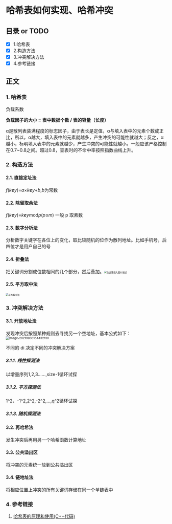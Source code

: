 # 哈希表如何实现、哈希冲突
## 目录 or TODO
- [x] 1.哈希表
- [x] 2.构造方法
- [x] 3.冲突解决方法
- [x] 4.参考链接
## 正文

### 1. 哈希表

负载系数

**负载因子的大小 = 表中数据个数 / 表的容量（长度）**

α是散列表装满程度的标志因子，由于表长是定值，α与填入表中的元素个数成正比，所以，α越大，填入表中的元素就越多，产生冲突的可能性就越大；反之，α越小，标明填入表中的元素就越少，产生冲突的可能性就越小。一般应该严格控制在0.7~0.8之间。超过0.8，查表时的不命中率按照指数曲线上升。

### 2. 构造方法

#### 2.1. 直接定址法

*f*(*k**e**y*)=*a*×*k**e**y*+*b*,*b*为常数

#### 2.2. 除留取余法

*f*(*k**e**y*)=*k**e**y*mod*p*(*p*≤*m*) 一般 p 取素数

#### 2.3. 数字分析法

分析数字关键字在各位上的变化，取比较随机的位作为散列地址。比如手机号，后四位才是用户自己的号

#### 2.4. 折叠法

把关键词分割成位数相同的几个部分，然后叠加。<img src="https://img-blog.csdnimg.cn/20190310214117975.png?x-oss-process=image/watermark,type_ZmFuZ3poZW5naGVpdGk,shadow_10,text_aHR0cHM6Ly9ibG9nLmNzZG4ubmV0L3dlaXhpbl8zODE2OTQxMw==,size_16,color_FFFFFF,t_70" alt="在这里插入图片描述" style="zoom:50%;" />

#### 2.5. 平方取中法

<img src="https://img-blog.csdnimg.cn/20190310214143121.png?x-oss-process=image/watermark,type_ZmFuZ3poZW5naGVpdGk,shadow_10,text_aHR0cHM6Ly9ibG9nLmNzZG4ubmV0L3dlaXhpbl8zODE2OTQxMw==,size_16,color_FFFFFF,t_70" alt="平方取中法" style="zoom:50%;" />

### 3. 冲突解决方法

#### 3.1. 开放地址法

发现冲突后按照某种规则去寻找另一个空地址，基本公式如下：<img src="C:/Users/JasonChio/AppData/Roaming/Typora/typora-user-images/image-20210930164432130.png" alt="image-20210930164432130" style="zoom: 67%;" />

不同的 di 决定不同的冲突解决方案

##### 3.1.1. 线性探测法

以增量序列1,2,3......,size-1循环试探

##### 3.1.2. 平方探测法

1^2，-1^2,2^2,-2^2,...,q^2循环试探

##### 3.1.3. 随机探测法

#### 3.2. 再哈希法

发生冲突后再用另一个哈希函数计算地址

#### 3.3. 公共溢出区

将冲突的元素统一放到公共溢出区

#### 3.4. 链地址法

将相应位置上冲突的所有关键词存储在同一个单链表中

### 4. 参考链接

1. [哈希表的原理和使用(C++代码)](https://blog.csdn.net/weixin_38169413/article/details/81612307?utm_medium=distribute.pc_relevant.none-task-blog-2~default~BlogCommendFromBaidu~default-6.control&depth_1-utm_source=distribute.pc_relevant.none-task-blog-2~default~BlogCommendFromBaidu~default-6.control)